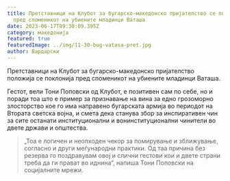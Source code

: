 ```yaml
---
title: Претставници на Клубот за бугарско-македонско пријателство се поклонија
  пред споменикот на убиените младинци Ваташа
date: 2023-06-17T09:30:09.395Z
category: македонија
featured: true
featuredImage: ../img/11-30-bug-vatasa-pret.jpg
author: Вардарски
---
```

<!--StartFragment-->

Претставници на Клубот за бугарско-македонско пријателство положија се поклонија пред споменикот на убиените младинци Ваташа.

Гестот, вели Тони Поповски од Клубот, е позитивен сам по себе, но и поради тоа што е пример за признавање на вина за едно грозоморно злосторство кое го има направено бугарската армија во периодот на Втората светска војна, и смета дека станува збор за инспиративен чин за сите останати институционални и вонинституционални чинители во двете држави и општества.

> „Тоа е логичен и неопходен чекор за помирување и зближување, согласно и други меѓународни практики. Од таа причина без резерва го поздравувам овој и слични гестови кои и двете страни треба да ги прават во иднина“, напиша Тони Поповски на социјалните мрежи.

<!--EndFragment-->